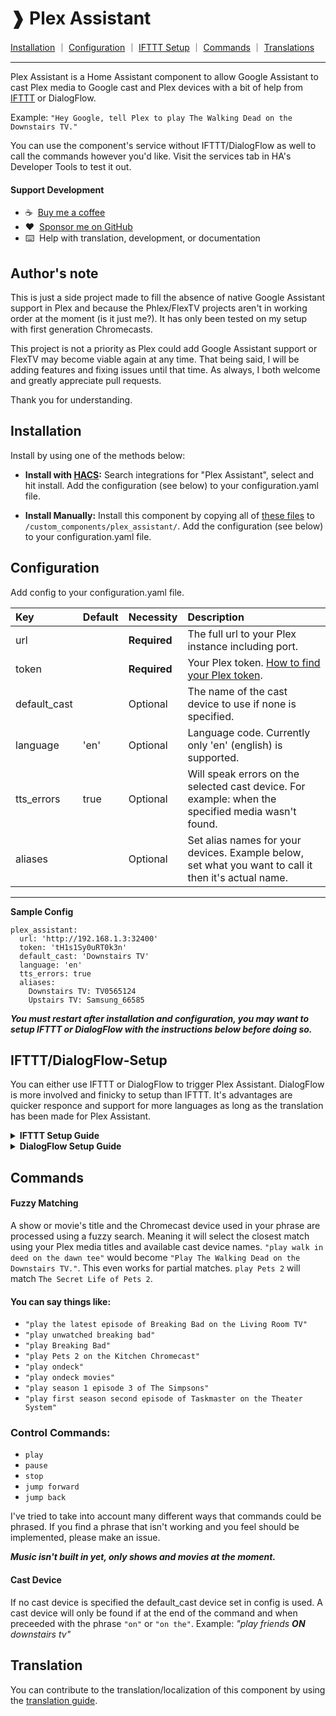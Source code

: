 # ❱ Plex Assistant

[Installation](#installation) ｜ [Configuration](#configuration) ｜ [IFTTT Setup](#ifttt-setup) ｜ [Commands](#commands) ｜ [Translations](#translation)<br><hr>

Plex Assistant is a Home Assistant component to allow Google Assistant to cast Plex media to Google cast and Plex devices with a bit of help from [IFTTT](https://ifttt.com/) or DialogFlow.

Example: `"Hey Google, tell Plex to play The Walking Dead on the Downstairs TV."`

You can use the component's service without IFTTT/DialogFlow as well to call the commands however you'd like. Visit the services tab in HA's Developer Tools to test it out.

#### Support Development
- :coffee:&nbsp;&nbsp;[Buy me a coffee](https://www.buymeacoffee.com/FgwNR2l)
- :heart:&nbsp;&nbsp;[Sponsor me on GitHub](https://github.com/sponsors/maykar)
- :keyboard:&nbsp;&nbsp;Help with translation, development, or documentation

## Author's note
This is just a side project made to fill the absence of native Google Assistant support in Plex and because the Phlex/FlexTV projects aren't in working order at the moment (is it just me?). It has only been tested on my setup with first generation Chromecasts.

This project is not a priority as Plex could add Google Assistant support or FlexTV may become viable again at any time. That being said, I will be adding features and fixing issues until that time. As always, I both welcome and greatly appreciate pull requests.

Thank you for understanding.

## Installation
Install by using one of the methods below:

* **Install with [HACS](https://hacs.xyz/):** Search integrations for "Plex Assistant", select and hit install. Add the configuration (see below) to your configuration.yaml file.

* **Install Manually:** Install this component by copying all of [these files](https://github.com/maykar/plex_assistant/tree/master/custom_components/plex_assistant) to `/custom_components/plex_assistant/`. Add the configuration (see below) to your configuration.yaml file.

## Configuration
Add config to your configuration.yaml file.

| Key          | Default | Necessity | Description
| :--          | :------ | :-------- | :----------
| url          |         | **Required** | The full url to your Plex instance including port.
| token        |         | **Required** | Your Plex token. [How to find your Plex token](https://support.plex.tv/articles/204059436-finding-an-authentication-token-x-plex-token/).
| default_cast |         | Optional     | The name of the cast device to use if none is specified.
| language     | 'en'    | Optional     | Language code. Currently only 'en' (english) is supported.
| tts_errors   | true    | Optional     | Will speak errors on the selected cast device. For example: when the specified media wasn't found.
| aliases      |         | Optional     | Set alias names for your devices. Example below, set what you want to call it then it's actual name.

<hr>

**Sample Config**
```
plex_assistant:
  url: 'http://192.168.1.3:32400'
  token: 'tH1s1Sy0uRT0k3n'
  default_cast: 'Downstairs TV'
  language: 'en'
  tts_errors: true
  aliases:
    Downstairs TV: TV0565124
    Upstairs TV: Samsung_66585
```

***You must restart after installation and configuration, you may want to setup IFTTT or DialogFlow with the instructions below before doing so.*** 

## IFTTT/DialogFlow-Setup

You can either use IFTTT or DialogFlow to trigger Plex Assistant. DialogFlow is more involved and finicky to setup than IFTTT. It's advantages are quicker responce and support for more languages as long as the translation has been made for Plex Assistant.

<details>
  <summary><b>IFTTT Setup Guide</b></summary>
  
## IFTTT Setup

#### In Home Assistant

* Go to "Configuration" in your HA sidebar and select "Integrations"
* Hit the add button and search for "IFTTT" and click configure.
* Follow the on screen instructions.
* Copy or save the URL that is displayed at the end, we'll need it later and it won't be shown again.
* Click "Finish"

#### In IFTTT

Visit [ifttt.com](https://ifttt.com/) and sign up or sign in.

* Click "Explore" in the top right, then hit the plus sign to make your own applet from scratch
* Press the plus sign next to "If". Search for and select "Google Assistant"
* Select "Say phrase with text ingredient"

Now you can select how you want to trigger this service, you can select up to 3 ways to invoke it. I use things like `tell plex to $` or `have plex $`. The dollar sign will be the phrase sent to this component. This component expects to hear something starting with "play" followed by at least a show/movie name, "ondeck", or similar (see more about [commands below](#commands)). You can also set a response from the Google Assistant if you'd like. Hit "Create Trigger" to continue.

* Press the plus sign next to "Then"
* Search for and select "Webhooks", then select "Make a web request"
* In the URL field enter the webhook URL HA provided you earlier
* Select method "Post" and content type "application/json"
* Then copy and paste the code below into the body field

`{ "action": "call_service", "service": "plex_assistant.command", "command": "{{TextField}}" }`

Finally, add the following automation to your Home Assistant configuration.yaml:

```
automation:
  - alias: Plex Assistant Automation
    trigger:
    - event_data:
        action: call_service
      event_type: ifttt_webhook_received
      platform: event
    condition:
      condition: template
      value_template: "{{ trigger.event.data.service == 'plex_assistant.command' }}"
    action:
    - data_template:
        command: "{{ trigger.event.data.command }}"
      service_template: '{{ trigger.event.data.service }}'
```

***Either refresh your automations or restart after adding the automation.***

</details>

<details>
  <summary><b>DialogFlow Setup Guide</b></summary>

## DialogFlow Setup

#### In Home Assistant

* Go to "Configuration" in your HA sidebar and select "Integrations"
* Hit the add button and search for "Dialogflow".
* Copy or save the URL that is displayed, we'll need it later and it won't be shown again.
* Click "Finish"

### In DialogFlow

Visit https://dialogflow.com/ and sign up or sign in.
Keep going until you get to the "Welcome to Dialogflow!" page with "Create Agent" in the sidebar.

* Click on Create Agent and Type "Plex_Assistant" as the agent name and select "Create"
* Now select "Fulfillment" in the sidebar and enable "Webhook"
* Enter the "URL" Home Assistant provided us earlier, scroll down and click "Save"
* Now select "Intents" in the sidebar and hit the "Create Intent" button.
* Select "ADD PARAMETERS AND ACTION" and enter "Plex" as the action name.
* Check the checkbox under "Required"
* Under "Parameter Name" put "command", under "Entity" put "@sys.any", and under "Value" put "$command"
* Now click "ADD TRAINING PHRASES"
* Create a phrase and type in "command"
* Then double click on the word "command" you just entered and select "@sys.any:command"
* Scroll to the bottom and expand "Fulfillment" then click "ENABLE FULFILLMENT"
* Turn on "Enable webhook call for this intent"
* At the top of the page enter "Plex" for the intent name and hit "Save".
* On the right side of the page hit "Set-up Google Assistant integration"
* Click the space under "Explicit invocation", select "Plex", then hit "Close"
* Type "Plex" in "Implicit invocation", then click "Manage assistant app"
* Click "Decide how your action is invoked"
* Under "Display Name" type "Plex" then hit save in the top right (it may give an error, but thats okay).

Add the following to your `configuration.yaml` file

```
intent_script:
  Plex:
    speech:
      text: Command sent to Plex.
    action:
      - service_template: plex_assistant.command
        data_template:
          command: "{{command}}"
```

***Restart after adding the above.***

</details>

## Commands

#### Fuzzy Matching
A show or movie's title and the Chromecast device used in your phrase are processed using a fuzzy search. Meaning it will select the closest match using your Plex media titles and available cast device names. `"play walk in deed on the dawn tee"` would become `"Play The Walking Dead on the Downstairs TV."`. This even works for partial matches. `play Pets 2` will match `The Secret Life of Pets 2`.

#### You can say things like:
* `"play the latest episode of Breaking Bad on the Living Room TV"`
* `"play unwatched breaking bad"`
* `"play Breaking Bad"`
* `"play Pets 2 on the Kitchen Chromecast"`
* `"play ondeck"`
* `"play ondeck movies"`
* `"play season 1 episode 3 of The Simpsons"`
* `"play first season second episode of Taskmaster on the Theater System"`

### Control Commands:
* `play`
* `pause`
* `stop`
* `jump forward`
* `jump back`

I've tried to take into account many different ways that commands could be phrased. If you find a phrase that isn't working and you feel should be implemented, please make an issue.

***Music isn't built in yet, only shows and movies at the moment.***

#### Cast Device
If no cast device is specified the default_cast device set in config is used. A cast device will only be found if at the end of the command and when preceeded with the phrase `"on"` or `"on the"`. Example: *"play friends **ON** downstairs tv"*

## Translation
You can contribute to the translation/localization of this component by using the [translation guide](translation.md).
